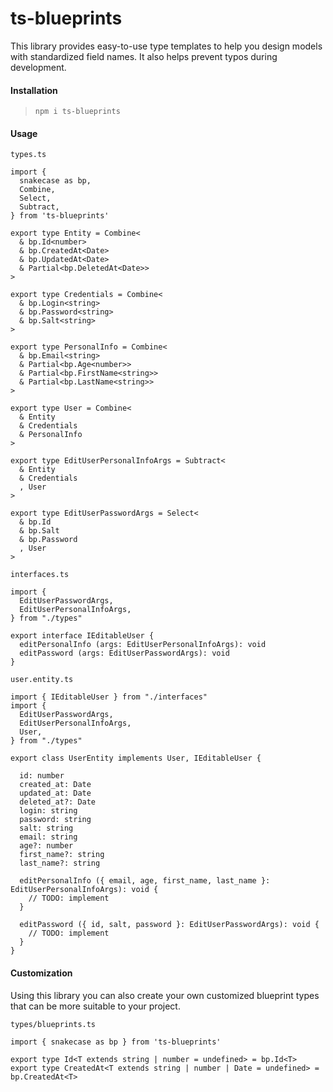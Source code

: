 # ts-blueprints

This library provides easy-to-use type templates to help you design models with standardized field names. It also helps prevent typos during development.

#### Installation

> `npm i ts-blueprints`

#### Usage

`types.ts`

```
import {
  snakecase as bp,
  Combine,
  Select,
  Subtract,
} from 'ts-blueprints'

export type Entity = Combine<
  & bp.Id<number>
  & bp.CreatedAt<Date>
  & bp.UpdatedAt<Date>
  & Partial<bp.DeletedAt<Date>>
>

export type Credentials = Combine<
  & bp.Login<string>
  & bp.Password<string>
  & bp.Salt<string>
>

export type PersonalInfo = Combine<
  & bp.Email<string>
  & Partial<bp.Age<number>>
  & Partial<bp.FirstName<string>>
  & Partial<bp.LastName<string>>
>

export type User = Combine<
  & Entity
  & Credentials
  & PersonalInfo
>

export type EditUserPersonalInfoArgs = Subtract<
  & Entity
  & Credentials
  , User
>

export type EditUserPasswordArgs = Select<
  & bp.Id
  & bp.Salt
  & bp.Password
  , User
>
```

`interfaces.ts`

```
import {
  EditUserPasswordArgs,
  EditUserPersonalInfoArgs,
} from "./types"

export interface IEditableUser {
  editPersonalInfo (args: EditUserPersonalInfoArgs): void
  editPassword (args: EditUserPasswordArgs): void
}
```

`user.entity.ts`

```
import { IEditableUser } from "./interfaces"
import {
  EditUserPasswordArgs,
  EditUserPersonalInfoArgs,
  User,
} from "./types"

export class UserEntity implements User, IEditableUser {

  id: number
  created_at: Date
  updated_at: Date
  deleted_at?: Date
  login: string
  password: string
  salt: string
  email: string
  age?: number
  first_name?: string
  last_name?: string

  editPersonalInfo ({ email, age, first_name, last_name }: EditUserPersonalInfoArgs): void {
    // TODO: implement
  }

  editPassword ({ id, salt, password }: EditUserPasswordArgs): void {
    // TODO: implement
  }
}
```

#### Customization

Using this library you can also create your own customized blueprint types that can be more suitable to your project.

`types/blueprints.ts`

```
import { snakecase as bp } from 'ts-blueprints'

export type Id<T extends string | number = undefined> = bp.Id<T>
export type CreatedAt<T extends string | number | Date = undefined> = bp.CreatedAt<T>

```

